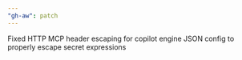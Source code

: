 ```yaml
---
"gh-aw": patch
---
```


Fixed HTTP MCP header escaping for copilot engine JSON config to properly escape secret expressions
